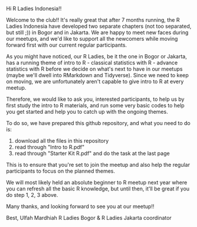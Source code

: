 Hi R Ladies Indonesia!!

Welcome to the club!!
It's really great that after 7 months running, the R Ladies Indonesia have developed two separate chapters (not too separated, but still ;)) in Bogor and in Jakarta. We are happy to meet new faces during our meetups, and we'd like to support all the newcomers while moving forward first with our current regular participants. 

As you might have noticed, our R Ladies, be it the one in Bogor or Jakarta, has a running theme of intro to R - classical statistics with R - advance statistics with R before we decide on what's next to have in our meetups (maybe we'll dwell into RMarkdown and Tidyverse). Since we need to keep on moving, we are unfortunately aren't capable to give intro to R at every meetup. 

Therefore, we would like to ask you, interested participants, to help us by first study the intro to R materials, and run some very basic codes to help you get started and help you to catch up with the ongoing themes. 

To do so, we have prepared this github repository, and what you need to do is:
1. download all the files in this repository
2. read through "Intro to R.pdf"
3. read through "Starter Kit R.pdf" and do the task at the last page

This is to ensure that you're set to join the meetup and also help the regular participants to focus on the planned themes. 

We will most likely held an absolute beginner to R meetup next year where you can refresh all the basic R knowledge, but until then, it'll be great if you do step 1, 2, 3 above. 

Many thanks, and looking forward to see you at our meetup!!

Best,
Ulfah Mardhiah
R Ladies Bogor & R Ladies Jakarta coordinator
